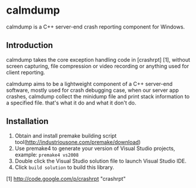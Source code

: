 # calmdump

calmdump is a C++ server-end crash reporting component for Windows.

## Introduction

calmdump takes the core exception handling code in [crashrpt] [1],
without screen capturing, file compression or video recording or anything used for client reporting.

calmdump aims to be a lightweight component of a C++ server-end software, mostly used for crash
debugging case, when our server app crashes, calmdump collect the minidump file and print stack 
information to a specified file. that's what it do and what it don't do.


## Installation

1. Obtain and install premake building script tool(http://industriousone.com/premake/download)
2. Use premake4 to generate your version of Visual Studio projects, example: `premake4 vs2008`
3. Double click the Visual Studio solution file to launch Visual Studio IDE.
4. Click `build solution` to build this library.

[1] http://code.google.com/p/crashrpt "crashrpt"